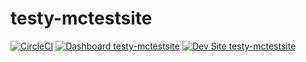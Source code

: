 # testy-mctestsite

[![CircleCI](https://circleci.com/gh/greg-1-anderson/testy_mctestsite.svg?style=shield)](https://circleci.com/gh/greg-1-anderson/testy_mctestsite)
[![Dashboard testy-mctestsite](https://img.shields.io/badge/dashboard-testy_mctestsite-yellow.svg)](https://dashboard.pantheon.io/sites/fec52a7e-d465-47be-b158-fb84af2734bd#dev/code)
[![Dev Site testy-mctestsite](https://img.shields.io/badge/site-testy_mctestsite-blue.svg)](http://dev-testy-mctestsite.pantheonsite.io/)

